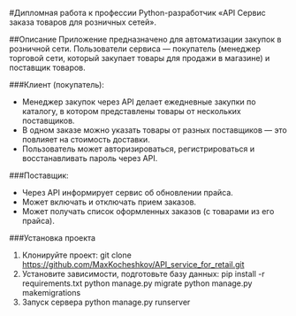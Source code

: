 #Дипломная работа к профессии Python-разработчик «API Сервис заказа товаров для розничных сетей».

##Описание
Приложение предназначено для автоматизации закупок в розничной сети. 
Пользователи сервиса — покупатель (менеджер торговой сети, который закупает товары для продажи в магазине) 
и поставщик товаров.

###Клиент (покупатель):
* Менеджер закупок через API делает ежедневные закупки по каталогу, в котором представлены товары от нескольких поставщиков.
* В одном заказе можно указать товары от разных поставщиков — это повлияет на стоимость доставки.
* Пользователь может авторизироваться, регистрироваться и восстанавливать пароль через API.

###Поставщик:
* Через API информирует сервис об обновлении прайса.
* Может включать и отключать прием заказов.
* Может получать список оформленных заказов (с товарами из его прайса).

###Установка проекта
1. Клонируйте проект:
    git clone https://github.com/MaxKocheshkov/API_service_for_retail.git
1. Установите зависимости, подготовьте базу данных:
    pip install -r requirements.txt
    python manage.py migrate
    python manage.py makemigrations
1. Запуск сервера 
    python manage.py runserver
    
